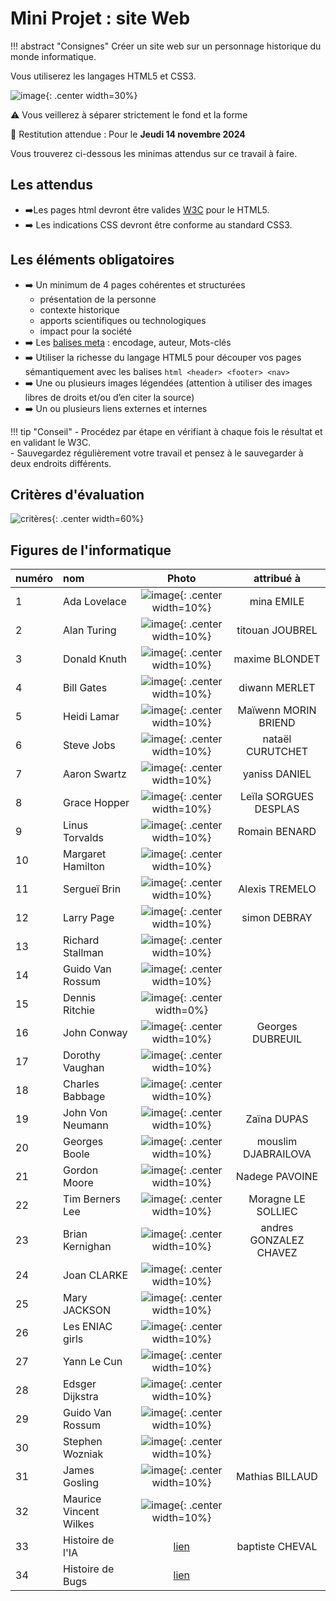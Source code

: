 # Mini Projet : site Web

!!! abstract "Consignes"
    Créer un site web sur un personnage historique du monde informatique.
 
Vous utiliserez les langages HTML5 et CSS3.  

![image](data/html5css3.png){: .center width=30%}
  
⚠️ Vous veillerez à séparer strictement le fond et la forme 

📆 Restitution attendue : Pour le **Jeudi 14 novembre 2024**
 
Vous trouverez ci-dessous les minimas attendus sur ce travail à faire. <br />

## Les attendus 
- ➡️Les pages html devront être valides [W3C](https://validator.w3.org/) pour le HTML5. 
- ➡️ Les indications CSS devront être conforme au standard CSS3. 

## Les éléments obligatoires 
- ➡️ Un minimum de 4 pages cohérentes et structurées 
    - présentation de la personne
    - contexte historique
    - apports scientifiques ou technologiques
    - impact pour la société
- ➡️ Les [balises meta](https://developer.mozilla.org/fr/docs/Web/HTML/Element/meta) : encodage, auteur, Mots-clés 
- ➡️ Utiliser la richesse du langage HTML5 pour découper vos pages sémantiquement avec les balises ```html <header> <footer> <nav>```
- ➡️ Une ou plusieurs images légendées (attention à utiliser des images libres de droits et/ou d’en citer la source) 
- ➡️ Un ou plusieurs liens externes et internes 

!!! tip "Conseil"
    - Procédez par étape en vérifiant à chaque fois le résultat et en validant le W3C.<br />
    - Sauvegardez régulièrement votre travail et pensez à le sauvegarder à deux endroits différents. 

## Critères d'évaluation

![critères](data/critereEvaluation.jpg){: .center width=60%}

## Figures de l'informatique
|numéro|nom| Photo|attribué à|
|:---|:----|:---:|:--:|
|1|Ada Lovelace|![image](data/adalovelace.jpg){: .center width=10%}|mina EMILE|
|2|Alan Turing|![image](data/turing.jpg){: .center width=10%}|titouan JOUBREL|
|3|Donald Knuth|![image](data/knuth.jpg){: .center width=10%}|maxime BLONDET|
|4|Bill Gates|![image](data/gates.jpg){: .center width=10%}|diwann MERLET|
|5|Heidi Lamar|![image](data/lamar.jpg){: .center width=10%}|Maïwenn MORIN BRIEND |
|6|Steve Jobs|![image](data/jobs.jpg){: .center width=10%}|nataël CURUTCHET|
|7|Aaron Swartz|![image](data/swartz.jpg){: .center width=10%}|yaniss DANIEL|
|8|Grace Hopper|![image](data/hopper.jpeg){: .center width=10%}|Leïla SORGUES DESPLAS|
|9|Linus Torvalds|![image](data/linus.jpeg){: .center width=10%}|Romain BENARD|
|10|Margaret Hamilton|![image](data/hamilton.jpg){: .center width=10%}||
|11|Sergueï Brin|![image](data/brin.jpg){: .center width=10%}|Alexis TREMELO|
|12|Larry Page|![image](data/page.jpg){: .center width=10%}|simon DEBRAY|
|13|Richard Stallman|![image](data/stallman.jpeg){: .center width=10%}||
|14|Guido Van Rossum|![image](data/rossum.jpg){: .center width=10%}||
|15|Dennis Ritchie|![image](data/ritchie.jpg){: .center width=0%}||
|16|John Conway|![image](data/conway.jpg){: .center width=10%}|Georges DUBREUIL|
|17|Dorothy Vaughan|![image](data/Vaughan.jpg){: .center width=10%}||
|18|Charles Babbage|![image](data/Babbage.jpg){: .center width=10%}||
|19|John Von Neumann|![image](data/vonneumann.jpg){: .center width=10%}|Zaïna DUPAS|
|20|Georges Boole|![image](data/boole.jpg){: .center width=10%}|mouslim DJABRAILOVA|
|21|Gordon Moore |![image](data/moore.JPG){: .center width=10%}|Nadege PAVOINE|
|22|Tim Berners Lee|![image](data/tim.jpg){: .center width=10%}|Moragne LE SOLLIEC|
|23|Brian Kernighan|![image](data/brian.jpg){: .center width=10%}|andres GONZALEZ CHAVEZ|
|24|Joan CLARKE|![image](./data/joan-clarke.jpeg){: .center width=10%}||
|25|Mary JACKSON|![image](./data/mary.jpg){: .center width=10%}||
|26|Les ENIAC girls|![image](./data/eniac.webp){: .center width=10%}||
|27|Yann Le Cun|![image](./data/yann.jpg){: .center width=10%}||
|28|Edsger Dijkstra|![image](./data/800px-Edsger_Wybe_Dijkstra.jpg){: .center width=10%}||
|29|Guido Van Rossum|![image](./data/guido.jpg){: .center width=10%}||
|30|Stephen Wozniak|![image](./data/Wozniak.jpg){: .center width=10%}||
|31|James Gosling|![image](./data/James_Gosling_2005.jpg){: .center width=10%}|Mathias BILLAUD|
|32|Maurice Vincent Wilkes|![image](./data/wilkes.jpg){: .center width=10%}||
|33|Histoire de l'IA|[lien](https://www.thats-ai.org/fr-CH/units/l-histoire-de-l-ia)|baptiste CHEVAL|
|34|Histoire de Bugs|[lien](https://horustest.io/blog/les-10-bugs-informatiques-les-plus-couteux-de-l-histoire/)||



